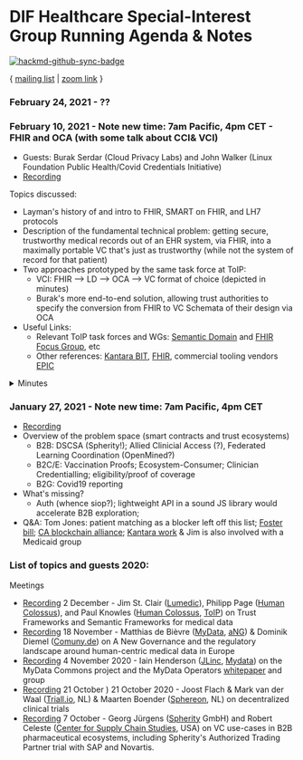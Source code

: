 # DIF Healthcare Special-Interest Group Running Agenda & Notes

[![hackmd-github-sync-badge](https://hackmd.io/AT6AewnkTmWkJhM2Bq8a-g/badge)](https://hackmd.io/AT6AewnkTmWkJhM2Bq8a-g)

{ [mailing list](https://lists.identity.foundation/g/healthcare-sig) | [zoom link](https://us02web.zoom.us/j/88371822694?pwd=YnZvcXduYWdPSG8zOWlJSEE4Umwwdz09) }

### February 24, 2021 - ??

### February 10, 2021 - **Note new time: 7am Pacific, 4pm CET** - FHIR and OCA (with some talk about CCI& VCI)
* Guests: Burak Serdar (Cloud Privacy Labs) and John Walker (Linux Foundation Public Health/Covid Credentials Initiative)
* [Recording](https://us02web.zoom.us/rec/share/z9ridVGc3JvKEmSJxyqB6RCJUvfLgGTCq9eYN1BgbTezdOybdH-qt039J_J_QVd-.jih7A7M72ZIIFgkh)

Topics discussed:
- Layman's history of and intro to FHIR, SMART on FHIR, and LH7 protocols
- Description of the fundamental technical problem: getting secure, trustworthy medical records out of an EHR system, via FHIR, into a maximally portable VC that's just as trustworthy (while not the system of record for that patient)
- Two approaches prototyped by the same task force at ToIP:
    - VCI: FHIR --> LD --> OCA --> VC format of choice (depicted in minutes)
    - Burak's more end-to-end solution, allowing trust authorities to specify the conversion from FHIR to VC Schemata of their design via OCA
- Useful Links:
    - Relevant ToIP task forces and WGs: [Semantic Domain](https://wiki.trustoverip.org/display/HOME/Semantic+Domain+Group) and [FHIR Focus Group](https://wiki.trustoverip.org/display/HOME/FHIR+Focus+Group), etc
    - Other references: [Kantara BIT](https://kantarainitiative.org/confluence/display/WGISI/Blinding+Identity+Taxonomy), [FHIR](http://hl7.org/fhir/), commercial tooling vendors [EPIC](https://fhir.epic.com/)     


<details>
<summary>Minutes</summary>

John's CCI/LFPH prototype:
![](https://i.imgur.com/JeBaiIq.png)

Burak's prototypes for extending OCA to specify FHIR extraction:
- [OCA projection](https://github.com/bserdar/oca-projection-prototype) and [JSON->OCA conversion prototype](https://github.com/bserdar/jsonschema2oca)

* John Walker
    * JSON --> JSON-LD --> OCA
* Burak Serdar 
    * OCA originally conceived as a data CAPTURE mechanism, but I have been involved for a while applying it to privacy use cases
* John's overview of [FHIR](http://hl7.org/fhir/)
    - protocol for HL7 (4th iteration of it)
    - JSON/JSON Schema-based
    - EPIC and Cerner (sp?) are actually more installed in the wild; FHIR still a minority 
        pipe-separated messaging structure 
    - EHR and Health Info Exchanges use it as best-practice messaging protocol
        - SMART on FHIR (boston group and Josh Mandell)- OAuth2 + JSON interface and transport for FHIR
    - Our work starts from the assumption that personal health info is accessible via SMART on FHIR
        - extracting and exchanging data in 
    - As with any open community, there's tons of development happening here; one strategy that we have decided on is to leverage validation and data structure definitions, and not reinvent any of this or create new opacity  
* VCI 
    - proposed architecture SMART on FHIR endpoint with FHIR endpoint
* Data Mechanics
    - OCA consumes the data and applies overlays and hashes and locks it to be tamperproof 
* Burak's overview of [OCA work] and [FHIR work](https://wiki.trustoverip.org/display/HOME/FHIR+Focus+Group) at ToIP
    - see also [Privacy and Risk Task Force]()
    - Overlay architecture structures FLAT data, tho-- but FHIR is very graphed, and "circularly linked"
    - Complex mapping of OCA to FHIR, that I've [been working on](https://github.com/bserdar/jsonschema2oca), reshapes this
        - This enables *transformations* and overlays onto FHIR messages
        - I've also worked on an [OCA projection protoype](/oca-projection-prototype/)
* John - LD versus JWT - We're working on FHRI --> LD --> JWTs 
* Q and A
    - Programmer could convert to and from LD the programmer could do on the server side? Does OCA enable client-side ZKP?
        - 2 use cases:
        1. EHR --> LD (apply your own schemata, apply ZKP) --> credentials (you'd need an agent before it goes to a wallet); there's value in making a generalized approach for transparently and accurately get health records into an LD format and out of "FHIRland" - tamperproofed 
        2. ??
        - Burak: 
        1. OCA can be presentation layer on extracted FHIR data
        2. But there's another use case where OCA can help translate server-to-server
        - John: I might download my own health records and put them in a POD, or a PDS-- how do I get my health records into my own controlled storage; 
    - John: Once you pull data out of EHR, it's read-only (that's the authoritative system of record)-- we just want to give people control over their own copy of that
        - what about the deltas? That's further down the roadmap
    - Burak: Complementary approach: extending OCA to "Projection" - more "end to end", allows governing authorities to define not just the LD Schema for issuance of creds but also the FHIR conversation end to end
    - Schema work - Ontology happening (early days; Mattr leading it?)
- Stephan - FHIR has no idea of doctor's DID and patient's DID
    - Stephan: Josh's VCI is poking in that direction: ISO unification of business processes could hold EHR and hospitals to best-practices of switching their ID records to SSI envelopes and identities and tooling...
    - Stephan: Vaccination might be too shiny of an object to go after-- if this isn't done by June, will it go anywhere? What about other use-cases? What about health proofs for life insurance? Do you have other use-cases in mind for self-managed health proofs?
        - John: We're not exploring them very actively, but we're open to them... (follow-up session!)

    - Contacts: bserdar at computer dot org and  johnw dot cci at lfph dot io 

</details>

### January 27, 2021 - **Note new time: 7am Pacific, 4pm CET**
 * [Recording](https://us02web.zoom.us/rec/share/0NC365kjRUrWNMqOxrMrt6V0Us4Cylb7UkQmLPKph8PsmnrXH56mZPm6krKndQQI.TLUILPB-lTFci9mr)
 * Overview of the problem space (smart contracts and trust ecosystems)
    * B2B: DSCSA (Spherity!); Allied Clinicial Access (?), Federated Learning Coordination (OpenMined?)
    * B2C/E: Vaccination Proofs; Ecosystem-Consumer; Clinician Credentialling; eligibility/proof of coverage
    * B2G: Covid19 reporting
 * What's missing?
    * Auth (whence siop?); lightweight API in a sound JS library would accelerate B2B exploration; 
 * Q&A: Tom Jones: patient matching as a blocker left off this list; [Foster bill](https://foster.house.gov/media/press-releases/foster-introduces-bipartisan-digital-identity-legislation); [CA blockchain alliance](https://www.blockadvocacy.org/); [Kantara work](https://wiki.idesg.org/wiki/index.php/State_Issued_ID_for_Healthcare) & Jim is also involved with a Medicaid group

### List of topics and guests 2020: 
Meetings
* [Recording](https://us02web.zoom.us/rec/play/V6-9D-58vNJqPTC-LgYM5qOZEeysMhNiR5N984081C3UdK3NlgZjPWIvR2-WdvVDgBJn-7o2cnKsPcPH.cpBSPLqCv_Er46_0?continueMode=true&_x_zm_rtaid=W4Gs8hpwSsSgEyR-E6WQqA.1610303195103.8c3ac711d9bc16e4b8aca9a9c607f6b4&_x_zm_rhtaid=250) 2 December - Jim St. Clair ([Lumedic](https://www.lumedic.io/)), Philipp Page ([Human Colossus](https://humancolossus.foundation/)), and Paul Knowles ([Human Colossus](https://humancolossus.foundation/), [ToIP](https://trustoverip.org/)) on Trust Frameworks and Semantic Frameworks for medical data
* [Recording](https://us02web.zoom.us/rec/share/HslRkFaYCu3JOuQDTSKQEHCe0HGUCivTASa-qdItJBMwdmZFZHBmWekgrYLLe_98.E0GRYb-RAlviCdoo) 18 November - Matthias de Bièvre ([MyData](https://mydata.org), [aNG](https://anewgovernance.org)) & Dominik Diemel ([Comuny.de](https://comuny.de)) on A New Governance and the regulatory landscape around human-centric medical data in Europe
* [Recording](https://us02web.zoom.us/rec/play/gYcNhVZ9vIgkLJE-I7MKRheQjM3ZgM6aziRT3YCpb0j7FvzDykHRpHWHXL74a9f_OdzEZjbrliKHVLfW.pMk8S3vvBkpC8POf?continueMode=true&_x_zm_rtaid=W4Gs8hpwSsSgEyR-E6WQqA.1610303195103.8c3ac711d9bc16e4b8aca9a9c607f6b4&_x_zm_rhtaid=250) 4 November 2020 - Iain Henderson ([JLinc](https://www.jlinc.com/technology), [Mydata](https://mydata.org/)) on the MyData Commons project and the MyData Operators [whitepaper](https://mydata.org/wp-content/uploads/sites/5/2020/04/Understanding-Mydata-Operators-pages.pdf) and group
* [Recording](https://us02web.zoom.us/rec/play/5RwzuV0Bg1rlVMWAULzc3VDnXs1dZMpm92WqOQUw_mw8eCuYdyO_w1e7Kwe74OBtMeUtlYHEcf1kQ7Q4.doYJdmeIyONV7PLw?continueMode=true&_x_zm_rtaid=W4Gs8hpwSsSgEyR-E6WQqA.1610303195103.8c3ac711d9bc16e4b8aca9a9c607f6b4&_x_zm_rhtaid=250) 21 October
) 21 October 2020 - Joost Flach & Mark van der Waal ([Triall.io](https://triall.io), NL) & Maarten Boender ([Sphereon](https://sphereon.com), NL) on decentralized clinical trials
* [Recording](https://us02web.zoom.us/rec/play/b293wEn7oh7XnJeuUMBNT7VHFA5gzsogPt9R9NQ3dPoPSvrzfePtuFrrjYBSAErYNAVFCLnAIvYyXTvc.xwAjMsUbDSsw_lnE?continueMode=true&_x_zm_rtaid=W4Gs8hpwSsSgEyR-E6WQqA.1610303195103.8c3ac711d9bc16e4b8aca9a9c607f6b4&_x_zm_rhtaid=250) 7 October - Georg Jürgens ([Spherity](https://spherity.com/) GmbH) and Robert Celeste ([Center for Supply Chain Studies](https://www.c4scs.org/), USA) on VC use-cases in B2B pharmaceutical ecosystems, including Spherity's Authorized Trading Partner trial with SAP and Novartis. 
